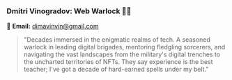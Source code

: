 ### Dmitri Vinogradov: Web Warlock 👨‍💻

📧 **Email:** [dimavinvin@gmail.com](mailto:dimavinvin@gmail.com)

> "Decades immersed in the enigmatic realms of tech. A seasoned warlock in leading digital brigades, mentoring fledgling sorcerers, and navigating the vast landscapes from the military's digital trenches to the uncharted territories of NFTs. They say experience is the best teacher; I've got a decade of hard-earned spells under my belt."